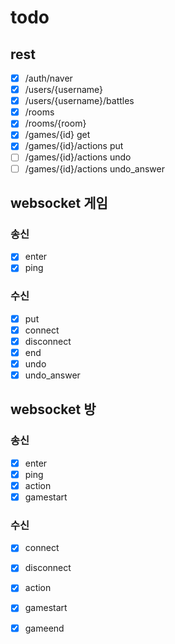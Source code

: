 # todo

## rest
- [x] /auth/naver
- [x] /users/{username}
- [x] /users/{username}/battles
- [x] /rooms
- [x] /rooms/{room}
- [x] /games/{id} get
- [x] /games/{id}/actions put
- [ ] /games/{id}/actions undo
- [ ] /games/{id}/actions undo_answer

## websocket 게임

### 송신
- [x] enter
- [x] ping

### 수신
- [x] put
- [x] connect
- [x] disconnect
- [x] end
- [x] undo
- [x] undo_answer

## websocket 방

### 송신
- [x] enter
- [x] ping
- [x] action
- [x] gamestart

### 수신
- [x] connect
- [x] disconnect
- [x] action
- [x] gamestart
- [x] gameend


